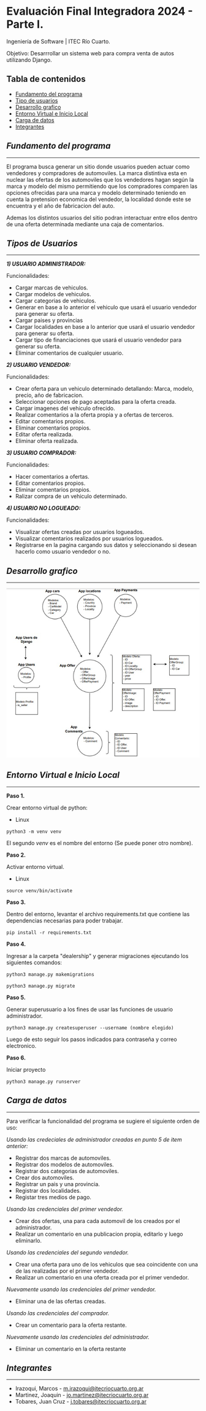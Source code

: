 # Evaluación Final Integradora 2024 - Parte I.

Ingeniería de Software | ITEC Río Cuarto.

Objetivo: Desarrrollar un sistema web para compra venta de autos utilizando Django.

## Tabla de contenidos
- [Fundamento del programa](#fundamento-del-programa)
- [Tipo de usuarios](#tipos-de-usuarios)
- [Desarrollo grafico](#desarrollo-grafico)
- [Entorno Virtual e Inicio Local](#entorno-virtual-e-inicio-local)
- [Carga de datos](#carga-de-datos)
- [Integrantes](#integrantes)

## *Fundamento del programa*
***

El programa busca generar un sitio donde usuarios pueden actuar como vendedores y compradores de automoviles. La marca distintiva esta en nuclear las ofertas de los automoviles que los vendedores hagan según la marca y modelo del mismo permitiendo que los compradores comparen las opciones ofrecidas para una marca y modelo determinado teniendo en cuenta la pretension economica del vendedor, la localidad donde este se encuentra y el año de fabricacion del auto.

Ademas los distintos usuarios del sitio podran interactuar entre ellos dentro de una oferta determinada mediante una caja de comentarios.

## *Tipos de Usuarios*
***
***1) USUARIO ADMINISTRADOR:***

Funcionalidades:
* Cargar marcas de vehiculos.
* Cargar modelos de vehiculos.
* Cargar categorias de vehiculos.
* Generar en base a lo anterior el vehiculo que usará el usuario vendedor para generar su oferta.
* Cargar paises y provincias
* Cargar localidades en base a lo anterior que usará el usuario vendedor para generar su oferta.
* Cargar tipo de financiaciones que usará el usuario vendedor para generar su oferta.
* Eliminar comentarios de cualquier usuario.

***2) USUARIO VENDEDOR:***

Funcionalidades:
* Crear oferta para un vehiculo determinado detallando: Marca, modelo, precio, año de fabricacion.
* Seleccionar opciones de pago aceptadas para la oferta creada.
* Cargar imagenes del vehiculo ofrecido.
* Realizar comentarios a la oferta propia y a ofertas de terceros.
* Editar comentarios propios.
* Eliminar comentarios propios.
* Editar oferta realizada.
* Eliminar oferta realizada.

***3) USUARIO COMPRADOR:***

Funcionalidades:
* Hacer comentarios a ofertas.
* Editar comentarios propios.
* Eliminar comentarios propios.
* Ralizar compra de un vehiculo determinado.

***4) USUARIO NO LOGUEADO:***

Funcionalidades:
* Visualizar ofertas creadas por usuarios logueados.
* Visualizar comentarios realizados por usuarios logueados.
* Registrarse en la pagina cargando sus datos y seleccionando si desean hacerlo como usuario vendedor o no.

## *Desarrollo grafico*
***
![imagen](dealership/home/static/home/images/cuadro.jpeg)

## *Entorno Virtual e Inicio Local*
***
**Paso 1.**

Crear entorno virtual de python:

* Linux

```
python3 -m venv venv
```


El segundo *venv* es el nombre del entorno (Se puede poner otro nombre).

**Paso 2.**

Activar entorno virtual.

* Linux
```
source venv/bin/activate
```


**Paso 3.**

Dentro del entorno, levantar el archivo requirements.txt que contiene las dependencias necesarias para poder trabajar.

```
pip install -r requirements.txt
```

**Paso 4.**

Ingresar a la carpeta "dealership" y generar migraciones ejecutando los siguientes comandos:

```
python3 manage.py makemigrations
```
```
python3 manage.py migrate
```

**Paso 5.**

Generar superusuario a los fines de usar las funciones de usuario administrador.

```
python3 manage.py createsuperuser --username (nombre elegido)
```
Luego de esto seguir los pasos indicados para contraseña y correo electronico.

**Paso 6.**

Iniciar proyecto
```
python3 manage.py runserver
```

## *Carga de datos*
***
Para verificar la funcionalidad del programa se sugiere el siguiente orden de uso:

*Usando las credeciales de administrador creadas en punto 5 de item anterior:*

- Registrar dos marcas de automoviles.
- Registrar dos modelos de automoviles.
- Registrar dos categorias de automoviles.
- Crear dos automoviles.
- Registrar un pais y una provincia.
- Registrar dos localidades.
- Registar tres medios de pago.

*Usando las credenciales del primer vendedor.*
- Crear dos ofertas, una para cada automovil de los creados por el administrador.
- Realizar un comentario en una publicacion propia, editarlo y luego eliminarlo.

*Usando las credenciales del segundo vendedor.*
- Crear una oferta para uno de los vehiculos que sea coincidente con una de las realizadas por el primer vendedor.
- Realizar un comentario en una oferta creada por el primer vendedor.

*Nuevamente usando las credenciales del primer vendedor.*
- Eliminar una de las ofertas creadas.

*Usando las credenciales del comprador.*
- Crear un comentario para la oferta restante.

*Nuevamente usando las credenciales del administrador.*
- Eliminar un comentario en la oferta restante


## *Integrantes*
***

* Irazoqui, Marcos - m.irazoqui@itecriocuarto.org.ar
* Martinez, Joaquin - jo.martinez@itecriocuarto.org.ar
* Tobares, Juan Cruz - j.tobares@itecriocuarto.org.ar


